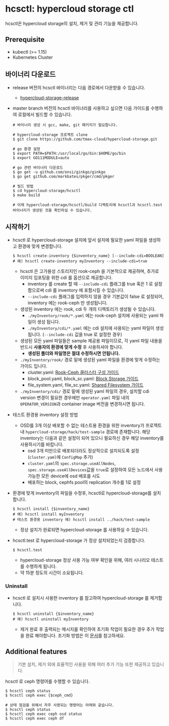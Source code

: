 # hcsctl: hypercloud storage ctl
hcsctl은 hypercloud storage의 설치, 제거 및 관리 기능을 제공합니다.

## Prerequisite
- kubectl (>= 1.15)
- Kubernetes Cluster

## 바이너리 다운로드
- release 버전의 hcsctl 바이너리는 다음 경로에서 다운받을 수 있습니다.
    - [hypercloud-storage-release](https://github.com/tmax-cloud/hypercloud-storage/releases)
- master branch 버전의 hcsctl 바이너리를 사용하고 싶으면 다음 가이드를 수행하여 로컬에서 빌드할 수 있습니다.

  ``` shell
  # 바이너리 생성 시 gcc, make, git 패키지가 필요합니다.

  # hypercloud-storage 프로젝트 clone
  $ git clone https://github.com/tmax-cloud/hypercloud-storage.git

  # go 환경 설정
  $ export PATH=$PATH:/usr/local/go/bin:$HOME/go/bin
  $ export GO111MODULE=auto

  # go 관련 바이너리 다운로드
  $ go get -u github.com/onsi/ginkgo/ginkgo
  $ go get github.com/markbates/pkger/cmd/pkger

  # 빌드 방법
  $ cd hypercloud-storage/hcsctl
  $ make build

  # 이제 hypercloud-storage/hcsctl/build 디렉토리에 hcsctl과 hcsctl.test 바이너리가 생성된 것을 확인하실 수 있습니다.
  ```

## 시작하기
- hcsctl 로 hypercloud-storage 설치에 앞서 설치에 필요한 yaml 파일을 생성하고 환경에 맞게 변경합니다.

   ``` shell
   $ hcsctl create-inventory {$inventory_name} [--include-cdi=BOOLEAN]
   # 예) hcsctl create-inventory myInventory --include-cdi=true
   ```

    - hcsctl 은 고가용성 스토리지인 rook-ceph 을 기본적으로 제공하며, 추가로 이미지 임포팅을 위한 cdi 를 옵션으로 제공합니다.
      - inventory 를 create 할 때 `--include-cdi` 플래그를 true 혹은 1 로 설정함으로써 cdi 를 inventory 에 포함시킬 수 있습니다. 
      - `--include-cdi` 플래그를 입력하지 않을 경우 기본값이 false 로 설정되어, inventory 에는 rook-ceph 만 생성됩니다.
    - 생성된 inventory 에는 rook, cdi 두 개의 디렉토리가 생성될 수 있습니다.
      - `./myInventory/rook/*.yaml` 에는 rook-ceph 설치에 사용되는 yaml 파일이 생성 됩니다.
      - `./myInventory/cdi/*.yaml` 에는 cdi 설치에 사용되는 yaml 파일이 생성됩니다. (`--include-cdi` 값을 true 로 설정한 경우)
    - 생성된 모든 yaml 파일들은 sample 제공용 파일이므로, 각 yaml 파일 내용을 반드시 **사용자의 환경에 맞게 수정** 후 사용하셔야 합니다. 
      - **생성된 폴더와 파일명은 절대 수정하시면 안됩니다.**
    - `./myInventory/rook/` 경로 밑에 생성된 yaml 파일을 환경에 맞게 수정하는 가이드 입니다.
        - cluster.yaml: [Rook-Ceph 클러스터 구성 가이드](./../docs/ceph-cluster-setting.md)
        - block_pool.yaml, block_sc.yaml: [Block Storage 가이드](./../docs/block.md)
        - file_system.yaml, file_sc.yaml: [Shared Filesystem 가이드](./../docs/file.md)
    - `./myInventory/cdi/` 경로 밑에 생성된 yaml 파일의 경우, 설치할 cdi version 변경이 필요한 경우에만 `operator.yaml` 파일 내의 `OPERATOR_VERSION`과 container image 버전을 변경하시면 됩니다.

- 테스트 환경용 inventory 설정 방법
    - OSD를 3개 이상 배포할 수 없는 테스트용 환경을 위한 inventory가 프로젝트 내 `hypercloud-storage/hack/test-sample` 경로에 존재합니다. 해당 inventory는 다음과 같은 설정이 되어 있으니 필요하신 경우 해당 inventory를 사용하시기를 바랍니다.
      - osd 3개 미만으로 배포되더라도 정상적으로 설치되도록 설정 (`cluster.yaml`에 `ConfigMap` 추가)
      - `cluster.yaml`의 `spec.storage.useAllNodes`, `spec.storage.useAllDevices`값을 `true`로 설정하여 모든 노드에서 사용 가능한 모든 device에 osd 배포를 시도
      - 배포하는 block, cephfs pool의 replication 개수를 1로 설정

- 환경에 맞게 inventory의 파일을 수정후, hcsctl로 hypercloud-storage를 설치합니다.
   ``` shell
   $ hcsctl install {$inventory_name}
   # 예) hcsctl install myInventory
   # 테스트 환경용 inventory 예) hcsctl install ../hack/test-sample
   ```

    - 정상 설치가 완료되면 hypercloud-storage 를 사용하실 수 있습니다.

- hcsctl.test 로 hypercloud-storage 가 정상 설치되었는지 검증합니다.
    ``` shell
    $ hcsctl.test  
    ```
    - hypercloud-storage 정상 사용 가능 여부 확인을 위해, 여러 시나리오 테스트를 수행하게 됩니다.
    - 약 15분 정도의 시간이 소요됩니다.

### Uninstall
- hcsctl 로 설치시 사용한 inventory 를 참고하여 hypercloud-storage 를 제거합니다.
   ``` shell
   $ hcsctl uninstall {$inventory_name}
   # 예) hcsctl uninstall myInventory
   ```
    - 제거 완료 후 출력되는 메시지를 확인하여 초기화 작업이 필요한 경우 추가 작업을 완료 해야합니다. 초기화 방법은 이 [문서](./../docs/rook.md)를 참고하세요.

## Additional features
> 기본 설치, 제거 외에 효율적인 사용을 위해 여러 추가 기능 또한 제공하고 있습니다.

hcsctl 로 ceph 명령어를 수행할 수 있습니다.

``` shell
$ hcsctl ceph status
$ hcsctl ceph exec {$ceph_cmd}

# 상태 점검을 위해서 자주 사용되는 명령어는 아래와 같습니다.
$ hcsctl ceph status
$ hcsctl ceph exec ceph osd status
$ hcsctl ceph exec ceph df
```
